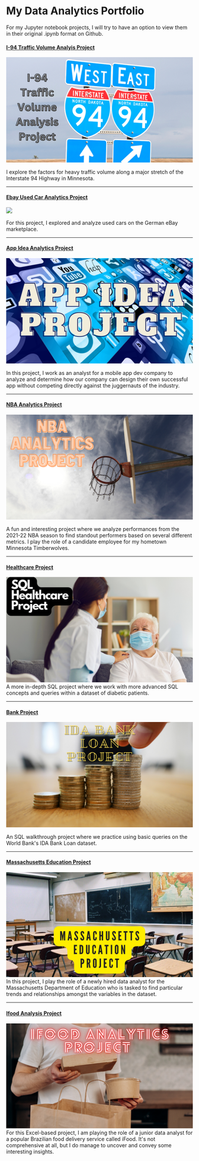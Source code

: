 # My Data Analytics Portfolio

For my Jupyter notebook projects, I will try to have an option to view them in their original .ipynb format on Github.

#### [I-94 Traffic Volume Analyis Project](/I94_Analysis/I94.md)
<img src="/images/I-94_banner.png?raw=true"/>

I explore the factors for heavy traffic volume along a major stretch of the Interstate 94 Highway in Minnesota.

---

#### [Ebay Used Car Analytics Project](/Basics/usedcars.md)
<img src="https://i.imgur.com/GcK6W4U.png?raw=true"/>

For this project, I explored and analyze used cars on the German eBay marketplace.

---

#### [App Idea Analytics Project](/AppStore.md)
<img src="images/App_banner.png?raw=true"/>

In this project, I work as an analyst for a mobile app dev company to analyze and determine how our company can design their own successful app without competing directly against the juggernauts of the industry. 

---
#### [NBA Analytics Project](/NBA_Case_Study_Project.md)
<img src="images/NBA_Banner.png?raw=true"/>

A fun and interesting project where we analyze performances from the 2021-22 NBA season to find standout performers based on several different metrics. I play the role of a candidate employee for my hometown Minnesota Timberwolves.

---
#### [Healthcare Project](/Healthcare_Project.md)
<img src="images/SQL Healthcare Project.png?raw=true"/>
A more in-depth SQL project where we work with more advanced SQL concepts and queries within a dataset of diabetic patients.

---
#### [Bank Project](/Bank_Loan_Project.md)
<img src="images/ida_banner.png?raw=true"/>

An SQL walkthrough project where we practice using basic queries on the World Bank's IDA Bank Loan dataset.

---

#### [Massachusetts Education Project](/Mass_School_Project.md)
<img src="images/Massachusetts Education Project.png?raw=true"/>
In this project, I play the role of a newly hired data analyst for the Massachusetts Department of Education who is tasked to find particular trends and relationships amongst the variables in the dataset.

---
#### [Ifood Analysis Project](https://www.linkedin.com/pulse/doordash-project-lance-inimgba/)
[<img src="images/Ifood Analytics Project.png?raw=true"/>](https://www.linkedin.com/pulse/doordash-project-lance-inimgba/)
For this Excel-based project, I am playing the role of a junior data analyst for a popular Brazilian food delivery service called iFood. It's not comprehensive at all, but I do manage to uncover and convey some interesting insights. 










